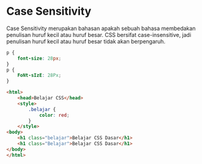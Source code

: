 # Case Sensitivity

Case Sensitivity merupakan bahasan apakah sebuah bahasa membedakan penulisan huruf kecil atau huruf besar. CSS bersifat case-insensitive, jadi penulisan huruf kecil atau huruf besar tidak akan berpengaruh.

```css
p {
    font-size: 28px;
}
p {
    FoNt-sIzE: 28Px;
}
```

```html
<html>
    <head>Belajar CSS</head>
    <style>
        .belajar {
            color: red;
        }
    </style>
<body>
    <h1 class="belajar">Belajar CSS Dasar</h1>
    <h1 class="Belajar">Belajar CSS Dasar</h1>
</body>
</html>
```